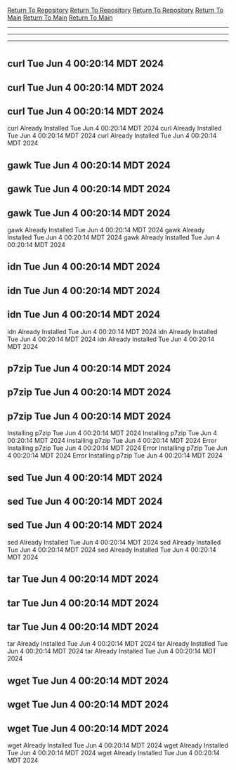 [Return To Repository](https://github.com/DigitalWarrior/piholeparser/)
[Return To Repository](https://github.com/DigitalWarrior/piholeparser/)
[Return To Repository](https://github.com/DigitalWarrior/piholeparser/)
[Return To Main](https://github.com/DigitalWarrior/piholeparser/blob/master/RecentRunLogs/Mainlog.md)
[Return To Main](https://github.com/DigitalWarrior/piholeparser/blob/master/RecentRunLogs/Mainlog.md)
[Return To Main](https://github.com/DigitalWarrior/piholeparser/blob/master/RecentRunLogs/Mainlog.md)
____________________________________
____________________________________
____________________________________
# 
# 
# 
## curl Tue Jun  4 00:20:14 MDT 2024
## curl Tue Jun  4 00:20:14 MDT 2024
## curl Tue Jun  4 00:20:14 MDT 2024
curl Already Installed Tue Jun  4 00:20:14 MDT 2024
curl Already Installed Tue Jun  4 00:20:14 MDT 2024
curl Already Installed Tue Jun  4 00:20:14 MDT 2024
## gawk Tue Jun  4 00:20:14 MDT 2024
## gawk Tue Jun  4 00:20:14 MDT 2024
## gawk Tue Jun  4 00:20:14 MDT 2024
gawk Already Installed Tue Jun  4 00:20:14 MDT 2024
gawk Already Installed Tue Jun  4 00:20:14 MDT 2024
gawk Already Installed Tue Jun  4 00:20:14 MDT 2024
## idn Tue Jun  4 00:20:14 MDT 2024
## idn Tue Jun  4 00:20:14 MDT 2024
## idn Tue Jun  4 00:20:14 MDT 2024
idn Already Installed Tue Jun  4 00:20:14 MDT 2024
idn Already Installed Tue Jun  4 00:20:14 MDT 2024
idn Already Installed Tue Jun  4 00:20:14 MDT 2024
## p7zip Tue Jun  4 00:20:14 MDT 2024
## p7zip Tue Jun  4 00:20:14 MDT 2024
## p7zip Tue Jun  4 00:20:14 MDT 2024
Installing p7zip Tue Jun  4 00:20:14 MDT 2024
Installing p7zip Tue Jun  4 00:20:14 MDT 2024
Installing p7zip Tue Jun  4 00:20:14 MDT 2024
Error Installing p7zip Tue Jun  4 00:20:14 MDT 2024
Error Installing p7zip Tue Jun  4 00:20:14 MDT 2024
Error Installing p7zip Tue Jun  4 00:20:14 MDT 2024
## sed Tue Jun  4 00:20:14 MDT 2024
## sed Tue Jun  4 00:20:14 MDT 2024
## sed Tue Jun  4 00:20:14 MDT 2024
sed Already Installed Tue Jun  4 00:20:14 MDT 2024
sed Already Installed Tue Jun  4 00:20:14 MDT 2024
sed Already Installed Tue Jun  4 00:20:14 MDT 2024
## tar Tue Jun  4 00:20:14 MDT 2024
## tar Tue Jun  4 00:20:14 MDT 2024
## tar Tue Jun  4 00:20:14 MDT 2024
tar Already Installed Tue Jun  4 00:20:14 MDT 2024
tar Already Installed Tue Jun  4 00:20:14 MDT 2024
tar Already Installed Tue Jun  4 00:20:14 MDT 2024
## wget Tue Jun  4 00:20:14 MDT 2024
## wget Tue Jun  4 00:20:14 MDT 2024
## wget Tue Jun  4 00:20:14 MDT 2024
wget Already Installed Tue Jun  4 00:20:14 MDT 2024
wget Already Installed Tue Jun  4 00:20:14 MDT 2024
wget Already Installed Tue Jun  4 00:20:14 MDT 2024
